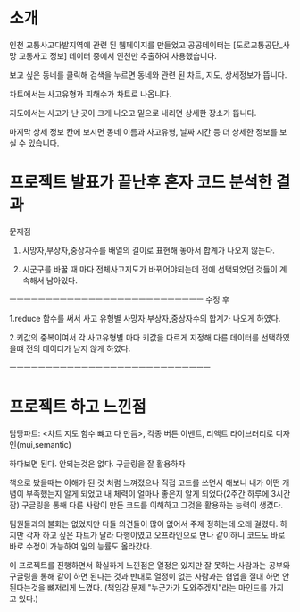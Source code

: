 # 소개
 인천 교통사고다발지역에 관련 된 웹페이지를 만들었고 공공데이터는 [도로교통공단_사망 교통사고 정보] 데이터 중에서 인천만 추출하여 사용했습니다.

보고 싶은 동네를 클릭해 검색을 누르면
동네와 관련 된 차트, 지도, 상세정보가 뜹니다.

차트에서는 사고유형과 피해수가 차트로 나옵니다.

지도에서는 사고가 난 곳이 크게 나오고
밑으로 내리면 상세한 장소가 뜹니다.

마지막 상세 정보 칸에 보시면 동네 이름과 사고유형, 날짜 시간 등 더 상세한 정보를 보실 수 있습니다.

# 프로젝트 발표가 끝난후 혼자 코드 분석한 결과

문제점 

1. 사망자,부상자,중상자수를 배열의 길이로  표현해  놓아서 합계가 나오지 않는다.

2. 시군구를 바꿀 때 마다 전체사고지도가 바뀌어야되는데  전에 선택되었던 것들이 계속해서 남아있다.

ㅡㅡㅡㅡㅡㅡㅡㅡㅡㅡㅡㅡㅡㅡㅡㅡㅡㅡㅡㅡㅡㅡㅡㅡㅡㅡㅡ
수정 후

1.reduce 함수를 써서 사고 유형별 사망자,부상자,중상자수의 합계가 나오게 하였다.

2.키값의 중복이여서 각 사고유형별 마다 키값을 다르게 지정해 다른 데이터를 선택하였을떄 전의 데이터가 남지 않게 하였다.

ㅡㅡㅡㅡㅡㅡㅡㅡㅡㅡㅡㅡㅡㅡㅡㅡㅡㅡㅡㅡㅡㅡㅡㅡㅡㅡㅡㅡ
# 프로젝트 하고 느낀점

담당파트: <차트 지도 함수 뺴고 다 만듬>, 각종 버튼 이벤트, 리액트 라이브러리로 디자인(mui,semantic)

하다보면 된다. 안되는것은 없다. 구글링을 잘 활용하자

책으로 봤을때는 이해가 된 것 처럼 느껴졌으나 직접 코드를 쓰면서 해보니 내가 어떤 개념이 부족했는지 알게 되었고 
내 체력이 얼마나 좋은지 알게 되었다(2주간 하루에 3시간 잠)
구글링을 통해 다른 사람이 만든 코드를 이해하고 그것을 활용하는 능력이 생겼다.

팀원들과의 불화는 없었지만 다들 의견들이 많이 없어서 주제 정하는데 오래 걸렸다. 
하지만 각자 하고 싶은 파트가 달라 다행이였고 오프라인으로 만나 같이하니 코드도 바로바로 수정이 가능하여 일의 능률도 올라갔다.

이 프로젝트를 진행하면서 확실하게 느낀점은 열정은 있지만 잘 못하는 사람과는 공부와 구글링을 통해 같이 하면 된다는 것과 반대로 열정이 없는 사람과는 협업을 절대 하면 안된다는것을 뼈저리게 느꼈다.
(책임감 문제 "누군가가 도와주겠지"라는 마인드를 가지고 있다.)







